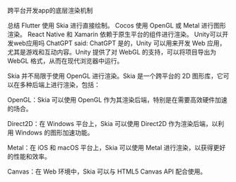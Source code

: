 跨平台开发app的底层渲染机制


总结
Flutter 使用 Skia 进行直接绘制。
Cocos 使用 OpenGL 或 Metal 进行图形渲染。
React Native 和 Xamarin 依赖于原生平台的组件进行渲染。
Unity可以开发web应用吗
ChatGPT said:
ChatGPT
是的，Unity 可以用来开发 Web 应用，尤其是游戏和互动内容。Unity 提供了对 WebGL 的支持，可以将项目导出为 WebGL 格式，从而在现代浏览器中运行。



Skia 并不局限于使用 OpenGL 进行渲染。Skia 是一个跨平台的 2D 图形库，它可以在多种后端上进行渲染，包括：

OpenGL：Skia 可以使用 OpenGL 作为其渲染后端，特别是在需要高效硬件加速的场合。

 

Direct2D：在 Windows 平台上，Skia 可以使用 Direct2D 作为渲染后端，以利用 Windows 的图形加速功能。


Metal：在 iOS 和 macOS 平台上，Skia 可以使用 Metal 进行渲染，以获得更好的性能和效率。


 

Canvas：在 Web 环境中，Skia 可以与 HTML5 Canvas API 配合使用。



